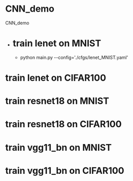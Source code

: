 # CNN_demo
CNN_demo

- # train lenet on MNIST
  - python main.py --config='./cfgs/lenet_MNIST.yaml'
# train lenet on CIFAR100

# train resnet18 on MNIST

# train resnet18 on CIFAR100

# train vgg11_bn on MNIST

# train vgg11_bn on CIFAR100
